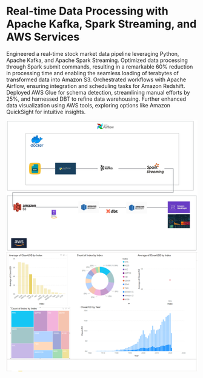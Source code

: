 # Real-time Data Processing with Apache Kafka, Spark Streaming, and AWS Services
Engineered a real-time stock market data pipeline leveraging Python, Apache Kafka, and Apache Spark Streaming. Optimized data processing through Spark submit commands, resulting in a remarkable 60% reduction in processing time and enabling the seamless loading of terabytes of transformed data into Amazon S3. Orchestrated workflows with Apache Airflow, ensuring integration and scheduling tasks for Amazon Redshift. Deployed AWS Glue for schema detection, streamlining manual efforts by 25%, and harnessed DBT to refine data warehousing. Further enhanced data visualization using AWS tools, exploring options like Amazon QuickSight for intuitive insights.

![Pipeline Diagram](https://github.com/Pranavadhav/Adhav_Pranav_001519666/blob/main/Real%20Time%20Data%20Processing/Etl%20Diagram.jpeg)
![Visualizations](https://github.com/Pranavadhav/Adhav_Pranav_001519666/blob/main/Real%20Time%20Data%20Processing/Screenshot%20(393).png)
